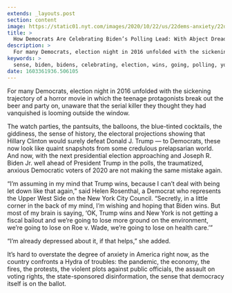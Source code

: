 ```yaml
--- 
extends: _layouts.post 
section: content 
image: https://static01.nyt.com/images/2020/10/22/us/22dems-anxiety/22dems-anxiety-facebookJumbo.jpg 
title: > 
  How Democrats Are Celebrating Biden’s Polling Lead: With Abject Dread 
description: > 
  For many Democrats, election night in 2016 unfolded with the sickening trajectory of a horror movie in which the teenage protagonists break out the beer and party on, unaware that the serial killer they thought they had vanquished is looming outside the window.The watch parties, the pantsuits, the balloons, the blue-tinted cocktails, the giddiness, the sense of history, the electoral projections showing that Hillary Clinton would surely defeat Donald J. Trump — to Democrats, these now look like quaint snapshots from some credulous prelapsarian world.And now, with the next presidential election approaching and Joseph R. Biden Jr. well ahead of President Trump in the polls, the traumatized, anxious Democratic voters of 2020 are not making the same mistake again.“I’m assuming in my mind that Trump wins, because I can’t deal with being let down like that again,” said Helen Rosenthal, a Democrat who represents the Upper West Side on the New York City Council.“Secretly, in a little corner in the back of my mind, I’m wishing and hoping that Biden wins. 
keywords: > 
  sense, biden, bidens, celebrating, election, wins, going, polling, york, trump, lead, lose, dread, democrats, mind, abject 
date: 1603361936.506105 
--- 
```

<div><p class="css-158dogj evys1bk0">For many Democrats, election night in 2016 unfolded with the sickening trajectory of a horror movie in which the teenage protagonists break out the beer and party on, unaware that the serial killer they thought they had vanquished is looming outside the window.</p><p class="css-158dogj evys1bk0">The watch parties, the pantsuits, the balloons, the blue-tinted cocktails, the giddiness, the sense of history, the electoral projections showing that Hillary Clinton would surely defeat Donald J. Trump &#8212; to Democrats, these now look like quaint snapshots from some credulous prelapsarian world. And now, with the next presidential election approaching and Joseph R. Biden Jr. well ahead of President Trump in the polls, the traumatized, anxious Democratic voters of 2020 are not making the same mistake again.</p><p class="css-158dogj evys1bk0">&#8220;I&#8217;m assuming in my mind that Trump wins, because I can&#8217;t deal with being let down like that again,&#8221; said Helen Rosenthal, a Democrat who represents the Upper West Side on the New York City Council. &#8220;Secretly, in a little corner in the back of my mind, I&#8217;m wishing and hoping that Biden wins. But most of my brain is saying, &#8216;OK, Trump wins and New York is not getting a fiscal bailout and we&#8217;re going to lose more ground on the environment, we&#8217;re going to lose on Roe v. Wade, we&#8217;re going to lose on health care.&#8217;&#8221;</p><p class="css-158dogj evys1bk0">&#8220;I&#8217;m already depressed about it, if that helps,&#8221; she added.</p><p class="css-158dogj evys1bk0">It&#8217;s hard to overstate the degree of anxiety in America right now, as the country confronts a Hydra of troubles: the pandemic, the economy, the fires, the protests, the violent plots against public officials, the assault on voting rights, the state-sponsored disinformation, the sense that democracy itself is on the ballot.</p></div>